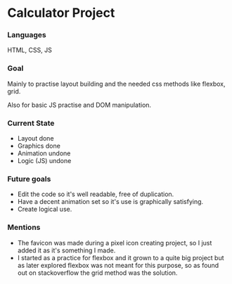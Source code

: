 # Calculator Project
### Languages
HTML, CSS, JS


### Goal
Mainly to practise layout building and the needed css methods like flexbox, grid.

Also for basic JS practise and DOM manipulation.


### Current State
- Layout	done
- Graphics	done
- Animation	undone
- Logic (JS)	undone


### Future goals
- Edit the code so it's well readable, free of duplication.
- Have a decent animation set so it's use is graphically satisfying.
- Create logical use.


### Mentions
- The favicon was made during a pixel icon creating project, so I just added
it as it's something I made.
- I started as a practice for flexbox and it grown to a quite big project but
as later explored flexbox was not meant for this purpose, so as found out on
stackoverflow the grid method was the solution.
